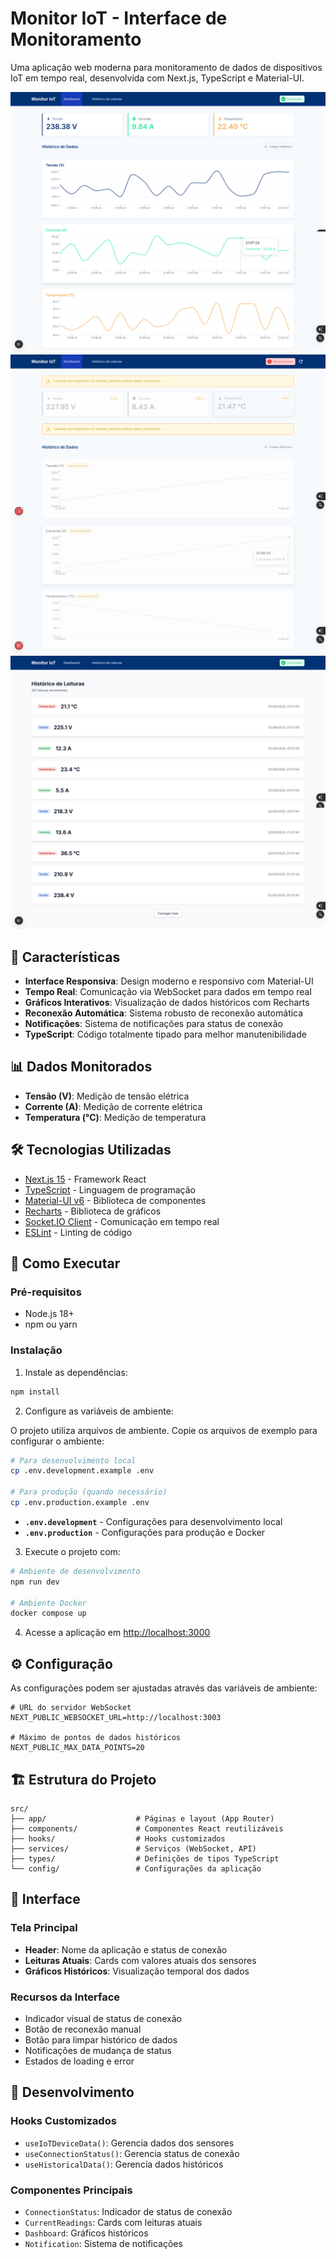 # Monitor IoT - Interface de Monitoramento

Uma aplicação web moderna para monitoramento de dados de dispositivos IoT em tempo real, desenvolvida com Next.js, TypeScript e Material-UI.

![dashboard-on](./dashboard-1.png)
![dashboard-off](./dashboard-2.png)
![leituras-iot](./leituras.png)

## 🚀 Características

- **Interface Responsiva**: Design moderno e responsivo com Material-UI
- **Tempo Real**: Comunicação via WebSocket para dados em tempo real
- **Gráficos Interativos**: Visualização de dados históricos com Recharts
- **Reconexão Automática**: Sistema robusto de reconexão automática
- **Notificações**: Sistema de notificações para status de conexão
- **TypeScript**: Código totalmente tipado para melhor manutenibilidade

## 📊 Dados Monitorados

- **Tensão (V)**: Medição de tensão elétrica
- **Corrente (A)**: Medição de corrente elétrica
- **Temperatura (°C)**: Medição de temperatura

## 🛠️ Tecnologias Utilizadas

- [Next.js 15](https://nextjs.org/) - Framework React
- [TypeScript](https://www.typescriptlang.org/) - Linguagem de programação
- [Material-UI v6](https://mui.com/) - Biblioteca de componentes
- [Recharts](https://recharts.org/) - Biblioteca de gráficos
- [Socket.IO Client](https://socket.io/) - Comunicação em tempo real
- [ESLint](https://eslint.org/) - Linting de código

## 🚀 Como Executar

### Pré-requisitos

- Node.js 18+
- npm ou yarn

### Instalação

1. Instale as dependências:

```bash
npm install
```

2. Configure as variáveis de ambiente:

O projeto utiliza arquivos de ambiente. Copie os arquivos de exemplo para configurar o ambiente:

```bash
# Para desenvolvimento local
cp .env.development.example .env

# Para produção (quando necessário)
cp .env.production.example .env
```

- **`.env.development`** - Configurações para desenvolvimento local
- **`.env.production`** - Configurações para produção e Docker

3. Execute o projeto com:

```bash
# Ambiente de desenvolvimento
npm run dev

# Ambiente Docker
docker compose up
```

4. Acesse a aplicação em [http://localhost:3000](http://localhost:3000)

## ⚙️ Configuração

As configurações podem ser ajustadas através das variáveis de ambiente:

```env
# URL do servidor WebSocket
NEXT_PUBLIC_WEBSOCKET_URL=http://localhost:3003

# Máximo de pontos de dados históricos
NEXT_PUBLIC_MAX_DATA_POINTS=20
```

## 🏗️ Estrutura do Projeto

```
src/
├── app/                    # Páginas e layout (App Router)
├── components/             # Componentes React reutilizáveis
├── hooks/                  # Hooks customizados
├── services/               # Serviços (WebSocket, API)
├── types/                  # Definições de tipos TypeScript
└── config/                 # Configurações da aplicação
```

## 🎨 Interface

### Tela Principal

- **Header**: Nome da aplicação e status de conexão
- **Leituras Atuais**: Cards com valores atuais dos sensores
- **Gráficos Históricos**: Visualização temporal dos dados

### Recursos da Interface

- Indicador visual de status de conexão
- Botão de reconexão manual
- Botão para limpar histórico de dados
- Notificações de mudança de status
- Estados de loading e error

## 🔧 Desenvolvimento

### Hooks Customizados

- `useIoTDeviceData()`: Gerencia dados dos sensores
- `useConnectionStatus()`: Gerencia status de conexão
- `useHistoricalData()`: Gerencia dados históricos

### Componentes Principais

- `ConnectionStatus`: Indicador de status de conexão
- `CurrentReadings`: Cards com leituras atuais
- `Dashboard`: Gráficos históricos
- `Notification`: Sistema de notificações
